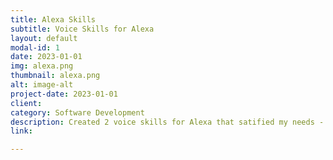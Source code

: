```yaml
---
title: Alexa Skills
subtitle: Voice Skills for Alexa
layout: default
modal-id: 1
date: 2023-01-01
img: alexa.png
thumbnail: alexa.png
alt: image-alt
project-date: 2023-01-01
client: 
category: Software Development
description: Created 2 voice skills for Alexa that satified my needs - First skill to nag to do tasks - Second skill to track the time spent on tasks.
link:

---
```


